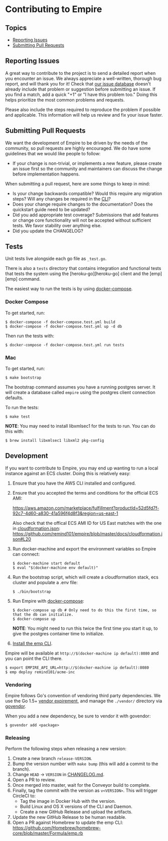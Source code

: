 # Contributing to Empire

## Topics

* [Reporting Issues](#reporting-issues)
* [Submitting Pull Requests](#submitting-pull-requests)

## Reporting Issues

A great way to contribute to the project is to send a detailed report when you encounter an issue. We always appreciate a well-written, thorough bug report, and will thank you for it!
Check that [our issue database](https://github.com/remind101/empire/issues) doesn't already include that problem or suggestion before submitting an issue. If you find a match, add a quick "+1" or "I have this problem too." Doing this helps prioritize the most common problems and requests.

Please also include the steps required to reproduce the problem if possible and applicable. This information will help us review and fix your issue faster.

## Submitting Pull Requests

We want the development of Empire to be driven by the needs of the community, so pull requests are highly encouraged. We do have some guidelines that we would like people to follow:

* If your change is non-trivial, or implements a new feature, please create an issue first so the community and maintainers can discuss the change before implementation happens.

When submitting a pull request, here are some things to keep in mind:

* Is your change backwards compatible? Would this require any migration steps? Will any changes be required in the [CLI](https://github.com/remind101/empire/tree/master/cmd/emp)?
* Does your change require changes to the documentation? Does the quickstart guide need to be updated?
* Did you add appropriate test coverage? Submissions that add features or change core functionality will not be accepted without sufficient tests. We favor stability over anything else.
* Did you update the CHANGELOG?

## Tests

Unit tests live alongside each go file as `_test.go`.

There is also a `tests` directory that contains integration and functional tests that tests the system using the [heroku-go][heroku-go] client and the [emp][emp] command.

The easiest way to run the tests is by using [docker-compose](https://docs.docker.com/compose/).

### Docker Compose

To get started, run:

```console
$ docker-compose -f docker-compose.test.yml build
$ docker-compose -f docker-compose.test.yml up -d db
```

Then run the tests with:

```console
$ docker-compose -f docker-compose.test.yml run tests
```

### Mac

To get started, run:

```console
$ make bootstrap
```

The bootstrap command assumes you have a running postgres server. It will create a database called `empire`
using the postgres client connection defaults.

To run the tests:

```console
$ make test
```

**NOTE**: You may need to install libxmlsec1 for the tests to run. You can do this with:

```console
$ brew install libxmlsec1 libxml2 pkg-config
```

## Development

If you want to contribute to Empire, you may end up wanting to run a local instance against an ECS cluster. Doing this is relatively easy:

1. Ensure that you have the AWS CLI installed and configured.
2. Ensure that you accepted the terms and conditions for the official ECS AMI:

   https://aws.amazon.com/marketplace/fulfillment?productId=52d5fd7f-92c7-4d60-a830-41a596f4d8f3&region=us-east-1

   Also check that the offical ECS AMI ID for US East matches with the one in [cloudformation.json](./docs/cloudformation.json): https://github.com/remind101/empire/blob/master/docs/cloudformation.json#L20

3. Run docker-machine and export the environment variables so Empire can connect:

   ```console
   $ docker-machine start default
   $ eval "$(docker-machine env default)"
   ```
4. Run the bootstrap script, which will create a cloudformation stack, ecs cluster and populate a .env file:

   ```console
   $ ./bin/bootstrap
   ```
5. Run Empire with [docker-compose](https://docs.docker.com/compose/):

   ```console
   $ docker-compose up db # Only need to do this the first time, so that the db can initialize.
   $ docker-compose up
   ```

   **NOTE**: You might need to run this twice the first time you start it up, to give the postgres container time to initialize.
6. [Install the emp CLI](./cmd/emp#installation).

Empire will be available at `http://$(docker-machine ip default):8080` and you can point the CLI there.

```console
$ export EMPIRE_API_URL=http://$(docker-machine ip default):8080
$ emp deploy remind101/acme-inc
```

### Vendoring

Empire follows Go's convention of vendoring third party dependencies. We use the Go 1.5+ [vendor expirement](https://blog.gopheracademy.com/advent-2015/vendor-folder/), and manage the `./vendor/` directory via [govendor](https://github.com/kardianos/govendor).

When you add a new dependency, be sure to vendor it with govendor:

```console
$ govendor add <package>
```

### Releasing

Perform the following steps when releasing a new version:

1. Create a new branch `release-VERSION`.
2. Bump the version number with `make bump` (this will add a commit to the branch).
3. Change `HEAD` -> `VERSION` in [CHANGELOG.md](./CHANGELOG.md).
4. Open a PR to review.
5. Once merged into master, wait for the Conveyor build to complete.
6. Finally, tag the commit with the version as `v<VERSION>`. This will trigger CircleCI to:
   * Tag the image in Docker Hub with the version.
   * Build Linux and OS X versions of the CLI and Daemon.
   * Create a new GitHub Release and upload the artifacts.
7. Update the new GitHub Release to be human readable.
8. Open a PR against Homebrew to update the emp CLI: https://github.com/Homebrew/homebrew-core/blob/master/Formula/emp.rb
